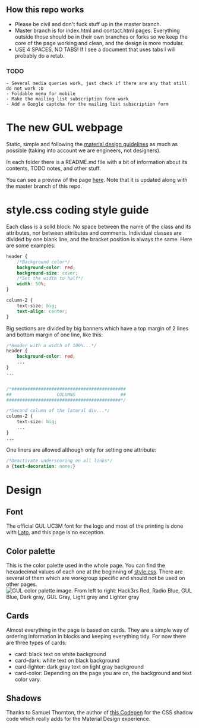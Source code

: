 ## How this repo works
 - Please be civil and don't fuck stuff up in the master branch.
 - Master branch is for index.html and contact.html pages. Everything outside those
   should be in their own branches or forks so we keep the core of the page working
   and clean, and the design is more modular.
 - USE 4 SPACES, NO TABS! If I see a document that uses tabs I will probably do a retab.

### TODO
```
- Several media queries work, just check if there are any that still do not work :D
- Foldable menu for mobile
- Make the mailing list subscription form work
- Add a Google captcha for the mailing list subscription form
```

# The new GUL webpage
Static, simple and following the [material design guidelines](https://material.io/) as much as possible (taking into account we are engineers, not designers).

In each folder there is a README.md file with a bit of information about its contents, TODO notes, and other stuff.

You can see a preview of the page [here](https://jorgeelalto.github.io/newGULpage/). Note that it is updated along with the master branch of this repo.

# style.css coding style guide
Each class is a solid block: No space between the name of the class and its attributes,
nor between attributes and comments. Individual classes are divided by one blank line, and the bracket position is always the same. Here are some examples:
```css
header {
    /*Background color*/
    background-color: red;
    background-size: cover;
    /*Set the width to half*/
    width: 50%;
}

column-2 {
    text-size: big;
    text-align: center;
}
```

Big sections are divided by big banners which have a top margin of 2 lines and bottom
margin of one line, like this:
```css
/*Header with a width of 100%...*/
header {
    background-color: red;
    ...
}
...


/*###########################################
##                 COLUMNS                 ##
###########################################*/

/*Second column of the lateral div...*/
column-2 {
    text-size: big;
    ...
}
...
```

One liners are allowed although only for setting one attribute:
```css
/*Deactivate underscoring on all links*/
a {text-decoration: none;}
```


# Design

## Font

The official GUL UC3M font for the logo and most of the printing is done with [Lato](https://fonts.google.com/specimen/Lato), and this page is no exception.

## Color palette

This is the color palette used in the whole page. You can find the hexadecimal values of each one at the beginning of [style.css](style.css). There are several of them which are workgroup specific and should not be used on other pages.
![GUL color palette image. From left to right: Hack3rs Red, Radio Blue, GUL Blue, Dark gray, GUL Gray, Light gray and Lighter gray](etc/gul_palette.png)

## Cards

Almost everything in the page is based on cards. They are a simple way of ordering information in blocks and keeping everything tidy. For now there are three types of cards:
 - card: black text on white background
 - card-dark: white text on black background
 - card-lighter: dark gray text on light gray background
 - card-color: Depending on the page you are on, the background and text color vary.

## Shadows

Thanks to Samuel Thornton, the author of [this Codepen](https://codepen.io/sdthornton/pen/wBZdXq) for the CSS shadow code which really adds for the Material Design experience.
